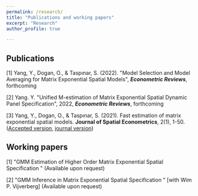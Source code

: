 ```yaml
---
permalink: /research/
title: "Publications and working papers"
excerpt: "Research"
author_profile: true

---
```

## Publications

[1] Yang, Y., Dogan, O., & Taspınar, S. (2022). "Model Selection and Model Averaging for Matrix Exponential Spatial Models", **_Econometric Reviews_**, forthcoming

[2] Yang. Y. "Unified M-estimation of Matrix Exponential Spatial Dynamic Panel Specification", 2022, **_Econometric Reviews_**, forthcoming

[3] Yang, Y., Dogan, O., & Taspınar, S. (2021). Fast estimation of matrix exponential spatial models. **Journal of Spatial Econometrics**, 2(1), 1-50. ([Accepted version](http://yeyang1.github.io/files/journal_version.pdf), [journal version]( https://link.springer.com/article/10.1007/s43071-021-00015-2))

## Working papers

[1] "GMM Estimation of Higher Order Matrix Exponential Spatial Specification " (Available upon request)	

[2] "GMM Inference in Matrix Exponential Spatial Specification " [with Wim P. Vijverberg] (Available upon request)


